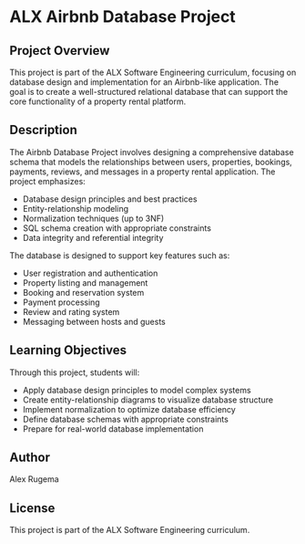 # ALX Airbnb Database Project

## Project Overview
This project is part of the ALX Software Engineering curriculum, focusing on database design and implementation for an Airbnb-like application. The goal is to create a well-structured relational database that can support the core functionality of a property rental platform.

## Description
The Airbnb Database Project involves designing a comprehensive database schema that models the relationships between users, properties, bookings, payments, reviews, and messages in a property rental application. The project emphasizes:

- Database design principles and best practices
- Entity-relationship modeling
- Normalization techniques (up to 3NF)
- SQL schema creation with appropriate constraints
- Data integrity and referential integrity

The database is designed to support key features such as:
- User registration and authentication
- Property listing and management
- Booking and reservation system
- Payment processing
- Review and rating system
- Messaging between hosts and guests

## Learning Objectives
Through this project, students will:
- Apply database design principles to model complex systems
- Create entity-relationship diagrams to visualize database structure
- Implement normalization to optimize database efficiency
- Define database schemas with appropriate constraints
- Prepare for real-world database implementation

## Author
Alex Rugema

## License
This project is part of the ALX Software Engineering curriculum.
